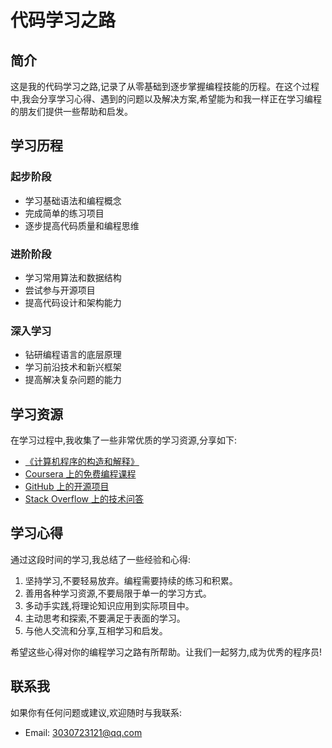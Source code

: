 
# 代码学习之路

## 简介

这是我的代码学习之路,记录了从零基础到逐步掌握编程技能的历程。在这个过程中,我会分享学习心得、遇到的问题以及解决方案,希望能为和我一样正在学习编程的朋友们提供一些帮助和启发。

## 学习历程

### 起步阶段
- 学习基础语法和编程概念
- 完成简单的练习项目
- 逐步提高代码质量和编程思维

### 进阶阶段
- 学习常用算法和数据结构
- 尝试参与开源项目
- 提高代码设计和架构能力

### 深入学习
- 钻研编程语言的底层原理
- 学习前沿技术和新兴框架
- 提高解决复杂问题的能力

## 学习资源

在学习过程中,我收集了一些非常优质的学习资源,分享如下:

- [《计算机程序的构造和解释》](https://book.douban.com/subject/1148282/)
- [Coursera 上的免费编程课程](https://www.coursera.org/browse/computer-science)
- [GitHub 上的开源项目](https://github.com/topics/learning)
- [Stack Overflow 上的技术问答](https://stackoverflow.com/)

## 学习心得

通过这段时间的学习,我总结了一些经验和心得:

1. 坚持学习,不要轻易放弃。编程需要持续的练习和积累。
2. 善用各种学习资源,不要局限于单一的学习方式。
3. 多动手实践,将理论知识应用到实际项目中。
4. 主动思考和探索,不要满足于表面的学习。
5. 与他人交流和分享,互相学习和启发。

希望这些心得对你的编程学习之路有所帮助。让我们一起努力,成为优秀的程序员!

## 联系我

如果你有任何问题或建议,欢迎随时与我联系:

- Email: 3030723121@qq.com
